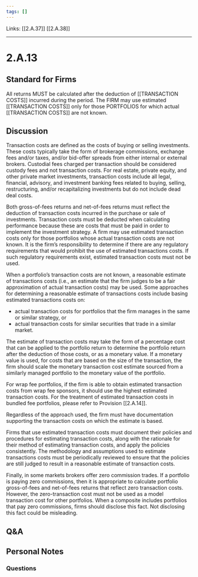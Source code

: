 ```yaml
---
tags: []
---
```

Links: [[2.A.37]] [[2.A.38]]
___
# 2.A.13
## Standard for Firms
All returns MUST be calculated after the deduction of [[TRANSACTION COSTS]] incurred during the period. The FIRM may use estimated [[TRANSACTION COSTS]] only for those PORTFOLIOS for which actual [[TRANSACTION COSTS]] are not known.
## Discussion
Transaction costs are defined as the costs of buying or selling investments. These costs typically take the form of brokerage commissions, exchange fees and/or taxes, and/or bid-offer spreads from either internal or external brokers. Custodial fees charged per transaction should be considered custody fees and not transaction costs. For real estate, private equity, and other private market investments, transaction costs include all legal, financial, advisory, and investment banking fees related to buying, selling, restructuring, and/or recapitalizing investments but do not include dead deal costs.

Both gross-of-fees returns and net-of-fees returns must reflect the deduction of transaction costs incurred in the purchase or sale of investments. Transaction costs must be deducted when calculating performance because these are costs that must be paid in order to implement the investment strategy. A firm may use estimated transaction costs only for those portfolios whose actual transaction costs are not known. It is the firm’s responsibility to determine if there are any regulatory requirements that would prohibit the use of estimated transactions costs. If such regulatory requirements exist, estimated transaction costs must not be used.

When a portfolio’s transaction costs are not known, a reasonable estimate of transactions costs (i.e., an estimate that the firm judges to be a fair approximation of actual transaction costs) may be used. Some approaches for determining a reasonable estimate of transactions costs include basing estimated transactions costs on:
- actual transaction costs for portfolios that the firm manages in the same or similar strategy, or
- actual transaction costs for similar securities that trade in a similar market.

The estimate of transaction costs may take the form of a percentage cost that can be applied to the portfolio return to determine the portfolio return after the deduction of those costs, or as a monetary value. If a monetary value is used, for costs that are based on the size of the transaction, the firm should scale the monetary transaction cost estimate sourced from a similarly managed portfolio to the monetary value of the portfolio.

For wrap fee portfolios, if the firm is able to obtain estimated transaction costs from wrap fee sponsors, it should use the highest estimated transaction costs. For the treatment of estimated transaction costs in bundled fee portfolios, please refer to Provision [[2.A.14]].

Regardless of the approach used, the firm must have documentation supporting the transaction costs on which the estimate is based.

Firms that use estimated transaction costs must document their policies and procedures for estimating transaction costs, along with the rationale for their method of estimating transaction costs, and apply the policies consistently. The methodology and assumptions used to estimate transactions costs must be periodically reviewed to ensure that the policies are still judged to result in a reasonable estimate of transaction costs.

Finally, in some markets brokers offer zero commission trades. If a portfolio is paying zero commissions, then it is appropriate to calculate portfolio gross-of-fees and net-of-fees returns that reflect zero transaction costs. However, the zero-transaction cost must not be used as a model transaction cost for other portfolios. When a composite includes portfolios that pay zero commissions, firms should disclose this fact. Not disclosing this fact could be misleading.
## Q&A

## Personal Notes

### Questions